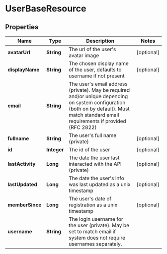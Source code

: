 
# UserBaseResource

## Properties
Name | Type | Description | Notes
------------ | ------------- | ------------- | -------------
**avatarUrl** | **String** | The url of the user&#39;s avatar image |  [optional]
**displayName** | **String** | The chosen display name of the user, defaults to username if not present |  [optional]
**email** | **String** | The user&#39;s email address (private). May be required and/or unique depending on system configuration (both on by default). Must match standard email requirements if provided (RFC 2822) | 
**fullname** | **String** | The user&#39;s full name (private) |  [optional]
**id** | **Integer** | The id of the user |  [optional]
**lastActivity** | **Long** | The date the user last interacted with the API (private) |  [optional]
**lastUpdated** | **Long** | The date the user&#39;s info was last updated as a unix timestamp |  [optional]
**memberSince** | **Long** | The user&#39;s date of registration as a unix timestamp |  [optional]
**username** | **String** | The login username for the user (private). May be set to match email if system does not require usernames separately. | 



